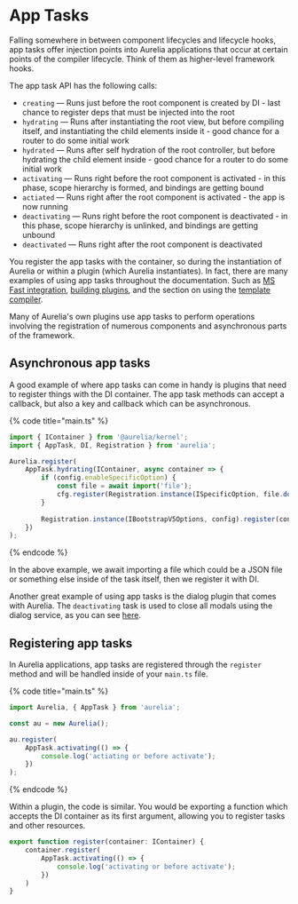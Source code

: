 # App Tasks

Falling somewhere in between component lifecycles and lifecycle hooks, app tasks offer injection points into Aurelia applications that occur at certain points of the compiler lifecycle. Think of them as higher-level framework hooks.

The app task API has the following calls:

* `creating` — Runs just before the root component is created by DI - last chance to register deps that must be injected into the root
* `hydrating` — Runs after instantiating the root view, but before compiling itself, and instantiating the child elements inside it - good chance for a router to do some initial work
* `hydrated` — Runs after self hydration of the root controller, but before hydrating the child element inside - good chance for a router to do some initial work
* `activating` — Runs right before the root component is activated - in this phase, scope hierarchy is formed, and bindings are getting bound
* `actiated` — Runs right after the root component is activated - the app is now running
* `deactivating` — Runs right before the root component is deactivated - in this phase, scope hierarchy is unlinked, and bindings are getting unbound
* `deactivated` — Runs right after the root component is deactivated

You register the app tasks with the container, so during the instantiation of Aurelia or within a plugin (which Aurelia instantiates). In fact, there are many examples of using app tasks throughout the documentation. Such as [MS Fast integration](../reference/examples/integration/ms-fast.md), [building plugins](../developer-guides/building-plugins.md), and the section on using the [template compiler](../developer-guides/scenarios/the-template-compiler.md).

Many of Aurelia's own plugins use app tasks to perform operations involving the registration of numerous components and asynchronous parts of the framework.

## Asynchronous app tasks

A good example of where app tasks can come in handy is plugins that need to register things with the DI container. The app task methods can accept a callback, but also a key and callback which can be asynchronous.

{% code title="main.ts" %}
```typescript
import { IContainer } from '@aurelia/kernel';
import { AppTask, DI, Registration } from 'aurelia';

Aurelia.register(
    AppTask.hydrating(IContainer, async container => {
        if (config.enableSpecificOption) {
            const file = await import('file');
            cfg.register(Registration.instance(ISpecificOption, file.do());
        }
        
        Registration.instance(IBootstrapV5Options, config).register(container);
    })
);
```
{% endcode %}

In the above example, we await importing a file which could be a JSON file or something else inside of the task itself, then we register it with DI.

Another great example of using app tasks is the dialog plugin that comes with Aurelia. The `deactivating` task is used to close all modals using the dialog service, as you can see [here](../../../packages/runtime-html/src/plugins/dialog/dialog-service.ts#L55).

## Registering app tasks

In Aurelia applications, app tasks are registered through the `register` method and will be handled inside of your `main.ts` file.

{% code title="main.ts" %}
```typescript
import Aurelia, { AppTask } from 'aurelia';

const au = new Aurelia();

au.register(
    AppTask.activating(() => {
        console.log('actiating or before activate');
    })
);
```
{% endcode %}

Within a plugin, the code is similar. You would be exporting a function which accepts the DI container as its first argument, allowing you to register tasks and other resources.

```typescript
export function register(container: IContainer) {
    container.register(
        AppTask.activating(() => {
            console.log('activating or before activate');
        })
    )
}
```
